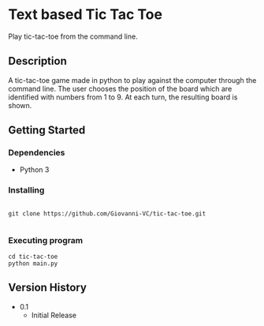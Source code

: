 # Text based Tic Tac Toe

Play tic-tac-toe from the command line.

## Description

A tic-tac-toe game made in python to play against the computer through the command line. The user chooses the position of the board which are identified with numbers from 1 to 9. At each turn, the resulting board is shown.

## Getting Started

### Dependencies

* Python 3

### Installing


```

git clone https://github.com/Giovanni-VC/tic-tac-toe.git


```

### Executing program


```
cd tic-tac-toe
python main.py

```

## Version History

* 0.1
    * Initial Release
